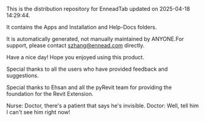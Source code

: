This is the distribution repository for EnneadTab updated on 2025-04-18 14:29:44.

It contains the Apps and Installation and Help-Docs folders.

It is automatically generated, not manually maintained by ANYONE.For support, please contact szhang@ennead.com directly.

Have a nice day! Hope you enjoyed using this product.

Special thanks to all the users who have provided feedback and suggestions.

Special thanks to Ehsan and all the pyRevit team for providing the foundation for the Revit Extension.






Nurse: Doctor, there's a patient that says he's invisible. Doctor: Well, tell him I can't see him right now!
